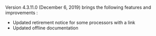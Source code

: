 Version 4.3.11.0 (December 6, 2019) brings the following features and improvements :

* Updated retirement notice for some processors with a link
* Updated offline documentation